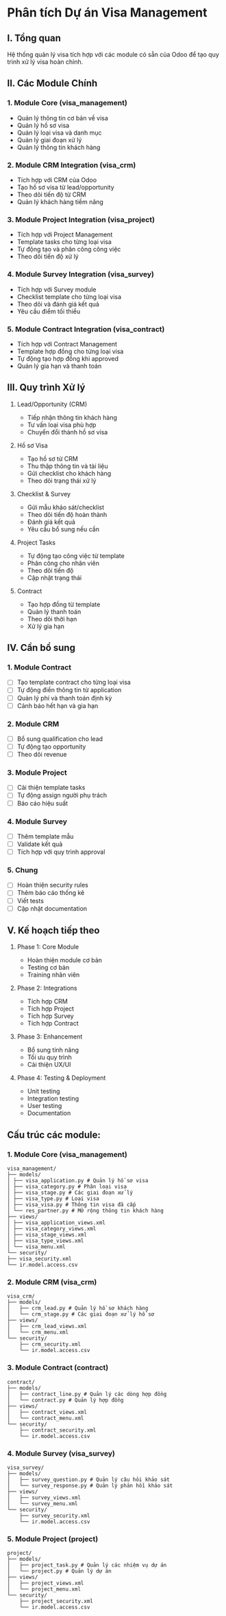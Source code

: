 # Phân tích Dự án Visa Management

## I. Tổng quan
Hệ thống quản lý visa tích hợp với các module có sẵn của Odoo để tạo quy trình xử lý visa hoàn chỉnh.

## II. Các Module Chính

### 1. Module Core (visa_management)
- Quản lý thông tin cơ bản về visa
- Quản lý hồ sơ visa
- Quản lý loại visa và danh mục
- Quản lý giai đoạn xử lý
- Quản lý thông tin khách hàng

### 2. Module CRM Integration (visa_crm)
- Tích hợp với CRM của Odoo
- Tạo hồ sơ visa từ lead/opportunity
- Theo dõi tiến độ từ CRM
- Quản lý khách hàng tiềm năng

### 3. Module Project Integration (visa_project)
- Tích hợp với Project Management
- Template tasks cho từng loại visa
- Tự động tạo và phân công công việc
- Theo dõi tiến độ xử lý

### 4. Module Survey Integration (visa_survey)
- Tích hợp với Survey module
- Checklist template cho từng loại visa
- Theo dõi và đánh giá kết quả
- Yêu cầu điểm tối thiểu

### 5. Module Contract Integration (visa_contract)
- Tích hợp với Contract Management
- Template hợp đồng cho từng loại visa
- Tự động tạo hợp đồng khi approved
- Quản lý gia hạn và thanh toán

## III. Quy trình Xử lý

1. Lead/Opportunity (CRM)
   - Tiếp nhận thông tin khách hàng
   - Tư vấn loại visa phù hợp
   - Chuyển đổi thành hồ sơ visa

2. Hồ sơ Visa
   - Tạo hồ sơ từ CRM
   - Thu thập thông tin và tài liệu
   - Gửi checklist cho khách hàng
   - Theo dõi trạng thái xử lý

3. Checklist & Survey
   - Gửi mẫu khảo sát/checklist
   - Theo dõi tiến độ hoàn thành
   - Đánh giá kết quả
   - Yêu cầu bổ sung nếu cần

4. Project Tasks
   - Tự động tạo công việc từ template
   - Phân công cho nhân viên
   - Theo dõi tiến độ
   - Cập nhật trạng thái

5. Contract
   - Tạo hợp đồng từ template
   - Quản lý thanh toán
   - Theo dõi thời hạn
   - Xử lý gia hạn

## IV. Cần bổ sung

### 1. Module Contract
- [ ] Tạo template contract cho từng loại visa
- [ ] Tự động điền thông tin từ application
- [ ] Quản lý phí và thanh toán định kỳ
- [ ] Cảnh báo hết hạn và gia hạn

### 2. Module CRM
- [ ] Bổ sung qualification cho lead
- [ ] Tự động tạo opportunity
- [ ] Theo dõi revenue

### 3. Module Project
- [ ] Cải thiện template tasks
- [ ] Tự động assign người phụ trách
- [ ] Báo cáo hiệu suất

### 4. Module Survey
- [ ] Thêm template mẫu
- [ ] Validate kết quả
- [ ] Tích hợp với quy trình approval

### 5. Chung
- [ ] Hoàn thiện security rules
- [ ] Thêm báo cáo thống kê
- [ ] Viết tests
- [ ] Cập nhật documentation

## V. Kế hoạch tiếp theo

1. Phase 1: Core Module
   - Hoàn thiện module cơ bản
   - Testing cơ bản
   - Training nhân viên

2. Phase 2: Integrations
   - Tích hợp CRM
   - Tích hợp Project
   - Tích hợp Survey
   - Tích hợp Contract

3. Phase 3: Enhancement
   - Bổ sung tính năng
   - Tối ưu quy trình
   - Cải thiện UX/UI

4. Phase 4: Testing & Deployment
   - Unit testing
   - Integration testing
   - User testing
   - Documentation


## Cấu trúc các module:
### 1. Module Core (visa_management)
```code
visa_management/
├── models/
│ ├── visa_application.py # Quản lý hồ sơ visa
│ ├── visa_category.py # Phân loại visa
│ ├── visa_stage.py # Các giai đoạn xử lý
│ ├── visa_type.py # Loại visa
│ ├── visa_visa.py # Thông tin visa đã cấp
│ └── res_partner.py # Mở rộng thông tin khách hàng
├── views/
│ ├── visa_application_views.xml
│ ├── visa_category_views.xml
│ ├── visa_stage_views.xml
│ ├── visa_type_views.xml
│ └── visa_menu.xml
└── security/
├── visa_security.xml
└── ir.model.access.csv
```
### 2. Module CRM (visa_crm)
```code
visa_crm/
├── models/
│   ├── crm_lead.py # Quản lý hồ sơ khách hàng
│   └── crm_stage.py # Các giai đoạn xử lý hồ sơ
├── views/
│   ├── crm_lead_views.xml
│   └── crm_menu.xml
└── security/
    ├── crm_security.xml
    └── ir.model.access.csv
```
### 3. Module Contract (contract)
```code
contract/
├── models/
│   ├── contract_line.py # Quản lý các dòng hợp đồng
│   └── contract.py # Quản lý hợp đồng
├── views/
│   ├── contract_views.xml
│   └── contract_menu.xml
└── security/
    ├── contract_security.xml
    └── ir.model.access.csv
```
### 4. Module Survey (visa_survey)
```code
visa_survey/
├── models/
│   ├── survey_question.py # Quản lý câu hỏi khảo sát
│   └── survey_response.py # Quản lý phản hồi khảo sát
├── views/
│   ├── survey_views.xml
│   └── survey_menu.xml
└── security/
    ├── survey_security.xml
    └── ir.model.access.csv
```
### 5. Module Project (project)
```code
project/
├── models/
│   ├── project_task.py # Quản lý các nhiệm vụ dự án
│   └── project.py # Quản lý dự án
├── views/
│   ├── project_views.xml
│   └── project_menu.xml
└── security/
    ├── project_security.xml
    └── ir.model.access.csv
```

